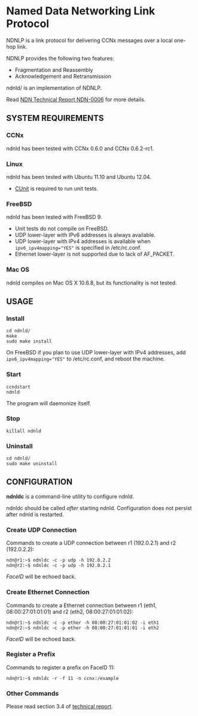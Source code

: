 # Named Data Networking Link Protocol

NDNLP is a link protocol for delivering CCNx messages over a local one-hop link.

NDNLP provides the following two features:

* Fragmentation and Reassembly
* Acknowledgement and Retransmission

ndnld/ is an implementation of NDNLP.

Read [NDN Technical Report NDN-0006](http://www.named-data.net/techreport/TR006-LinkProtocol.pdf) for more details.

## SYSTEM REQUIREMENTS
### CCNx
ndnld has been tested with CCNx 0.6.0 and CCNx 0.6.2-rc1.

### Linux
ndnld has been tested with Ubuntu 11.10 and Ubuntu 12.04.

* [CUnit](http://cunit.sourceforge.net/) is required to run unit tests.

### FreeBSD
ndnld has been tested with FreeBSD 9.

* Unit tests do not compile on FreeBSD.
* UDP lower-layer with IPv6 addresses is always available.
* UDP lower-layer with IPv4 addresses is available when `ipv6_ipv4mapping="YES"` is specified in /etc/rc.conf.
* Ethernet lower-layer is not supported due to lack of AF\_PACKET.

### Mac OS
ndnld compiles on Mac OS X 10.6.8, but its functionality is not tested.

## USAGE
### Install
	cd ndnld/
	make
	sudo make install

On FreeBSD if you plan to use UDP lower-layer with IPv4 addresses, add `ipv6_ipv4mapping="YES"` to /etc/rc.conf, and reboot the machine.

### Start
	ccndstart
	ndnld

The program will daemonize itself.

### Stop
	killall ndnld

### Uninstall
	cd ndnld/
	sudo make uninstall

## CONFIGURATION
**ndnldc** is a command-line utility to configure ndnld.

ndnldc should be called *after* starting ndnld.
Configuration does not persist after ndnld is restarted.

### Create UDP Connection
Commands to create a UDP connection between r1 (192.0.2.1) and r2 (192.0.2.2):

	ndn@r1:~$ ndnldc -c -p udp -h 192.0.2.2
	ndn@r2:~$ ndnldc -c -p udp -h 192.0.2.1

*FaceID* will be echoed back.

### Create Ethernet Connection
Commands to create a Ethernet connection between r1 (eth1, 08:00:27:01:01:01) and r2 (eth2, 08:00:27:01:01:02):

	ndn@r1:~$ ndnldc -c -p ether -h 08:00:27:01:01:02 -i eth1
	ndn@r2:~$ ndnldc -c -p ether -h 08:00:27:01:01:01 -i eth2

*FaceID* will be echoed back.

### Register a Prefix
Commands to register a prefix on FaceID 11:

	ndn@r1:~$ ndnldc -r -f 11 -n ccnx:/example

### Other Commands
Please read section 3.4 of [technical report](http://www.named-data.net/techreport/TR006-LinkProtocol.pdf).


